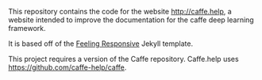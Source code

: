 
This repository contains the code for the website http://caffe.help, a website
intended to improve the documentation for the caffe deep learning framework.

It is based off of the
[Feeling Responsive](https://github.com/Phlow/feeling-responsive/)
Jekyll template.

This project requires a version of the Caffe repository. Caffe.help uses https://github.com/caffe-help/caffe.

